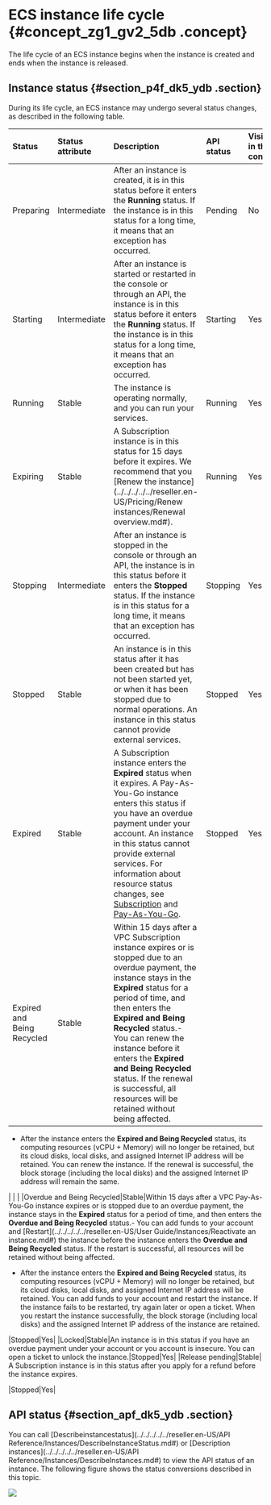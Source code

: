 # ECS instance life cycle {#concept_zg1_gv2_5db .concept}

The life cycle of an ECS instance begins when the instance is created and ends when the instance is released.

## Instance status {#section_p4f_dk5_ydb .section}

During its life cycle, an ECS instance may undergo several status changes, as described in the following table.

|Status|Status attribute|Description|API status|Visible in the console?|
|:-----|:---------------|:----------|:---------|:----------------------|
|Preparing|Intermediate|After an instance is created, it is in this status before it enters the **Running** status. If the instance is in this status for a long time, it means that an exception has occurred.|Pending|No|
|Starting|Intermediate|After an instance is started or restarted in the console or through an API, the instance is in this status before it enters the **Running** status. If the instance is in this status for a long time, it means that an exception has occurred.|Starting|Yes|
|Running|Stable|The instance is operating normally, and you can run your services.|Running|Yes|
|Expiring|Stable|A Subscription instance is in this status for 15 days before it expires. We recommend that you [Renew the instance](../../../../../reseller.en-US/Pricing/Renew instances/Renewal overview.md#).|Running|Yes|
|Stopping|Intermediate|After an instance is stopped in the console or through an API, the instance is in this status before it enters the **Stopped** status. If the instance is in this status for a long time, it means that an exception has occurred.|Stopping|Yes|
|Stopped|Stable|An instance is in this status after it has been created but has not been started yet, or when it has been stopped due to normal operations. An instance in this status cannot provide external services.|Stopped|Yes|
|Expired|Stable|A Subscription instance enters the **Expired** status when it expires. A Pay-As-You-Go instance enters this status if you have an overdue payment under your account. An instance in this status cannot provide external services. For information about resource status changes, see [Subscription](../../../../../reseller.en-US/Pricing/Subscription.md#) and [Pay-As-You-Go](../../../../../reseller.en-US/Pricing/Pay-As-You-Go.md#).|Stopped|Yes|
|Expired and Being Recycled|Stable|Within 15 days after a VPC Subscription instance expires or is stopped due to an overdue payment, the instance stays in the **Expired** status for a period of time, and then enters the **Expired and Being Recycled** status.-   You can renew the instance before it enters the **Expired and Being Recycled** status. If the renewal is successful, all resources will be retained without being affected.
-   After the instance enters the **Expired and Being Recycled** status, its computing resources \(vCPU + Memory\) will no longer be retained, but its cloud disks, local disks, and assigned Internet IP address will be retained. You can renew the instance. If the renewal is successful, the block storage \(including the local disks\) and the assigned Internet IP address will remain the same.

| | |
|Overdue and Being Recycled|Stable|Within 15 days after a VPC Pay-As-You-Go instance expires or is stopped due to an overdue payment, the instance stays in the **Expired** status for a period of time, and then enters the **Overdue and Being Recycled** status.-   You can add funds to your account and [Restart](../../../../../reseller.en-US/User Guide/Instances/Reactivate an instance.md#) the instance before the instance enters the **Overdue and Being Recycled** status. If the restart is successful, all resources will be retained without being affected.
-   After the instance enters the **Expired and Being Recycled** status, its computing resources \(vCPU + Memory\) will no longer be retained, but its cloud disks, local disks, and assigned Internet IP address will be retained. You can add funds to your account and restart the instance. If the instance fails to be restarted, try again later or open a ticket. When you restart the instance successfully, the block storage \(including local disks\) and the assigned Internet IP address of the instance are retained.

|Stopped|Yes|
|Locked|Stable|An instance is in this status if you have an overdue payment under your account or you account is insecure. You can open a ticket to unlock the instance.|Stopped|Yes|
|Release pending|Stable| A Subscription instance is in this status after you apply for a refund before the instance expires.

 |Stopped|Yes|

## API status {#section_apf_dk5_ydb .section}

You can call [Describeinstancestatus](../../../../../reseller.en-US/API Reference/Instances/DescribeInstanceStatus.md#) or [Description instances](../../../../../reseller.en-US/API Reference/Instances/DescribeInstances.md#) to view the API status of an instance. The following figure shows the status conversions described in this topic.

![](http://static-aliyun-doc.oss-cn-hangzhou.aliyuncs.com/assets/img/9551/15477071785105_en-US.png)

